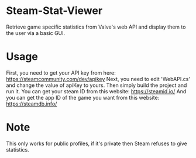 # Steam-Stat-Viewer
Retrieve game specific statistics from Valve's web API and display them to the user via a basic GUI.

# Usage
First, you need to get your API key from here: https://steamcommunity.com/dev/apikey
Next, you need to edit 'WebAPI.cs' and change the value of apiKey to yours.
Then simply build the project and run it. You can get your steam ID from this website: https://steamid.io/
And you can get the app ID of the game you want from this website: https://steamdb.info/

# Note
This only works for public profiles, if it's private then Steam refuses to give statistics.
